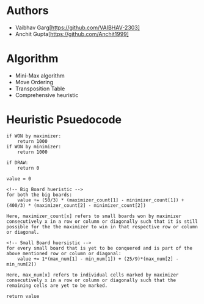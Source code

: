 # Authors

* Vaibhav Garg[https://github.com/VAIBHAV-2303]
* Anchit Gupta[https://github.com/Anchit1999]

# Algorithm

* Mini-Max algorithm
* Move Ordering
* Transposition Table
* Comprehensive heuristic

# Heuristic Psuedocode
	
	if WON by maximizer:
		return 1000
	if WON by minimizer:
		return 1000

	if DRAW:
		return 0

	value = 0

	<!-- Big Board hueristic -->
	for both the big boards:
		value += (50/3) * (maximizer_count[1] - minimizer_count[1]) + (400/3) * (maximizer_count[2] - minimizer_count[2])

	Here, maximizer_count[x] refers to small boards won by maximizer consecutively x in a row or column or diagonally such that it is still possible for the the maximizer to win in that respective row or column or diagonal.

	<!-- Small Board huersistic -->
	for every small board that is yet to be conquered and is part of the above mentioned row or column or diagonal: 
		value += 1*(max_num[1] - min_num[1]) + (25/9)*(max_num[2] - min_num[2])

	Here, max_num[x] refers to individual cells marked by maximizer consecutively x in a row or column or diagonally such that the remaining cells are yet to be marked.

	return value


